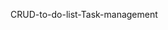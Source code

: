  CRUD-to-do-list-Task-management

<!---
AKSHADA-111999888/AKSHADA-111999888 is a ✨ special ✨ repository because its `README.md` (this file) appears on your GitHub profile.
You can click the Preview link to take a look at your changes.
--->
